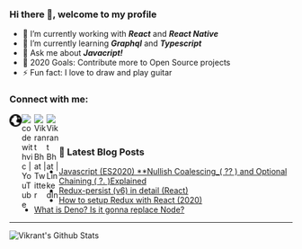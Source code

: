 ### Hi there 👋, welcome to my profile

<!--
**bhatvikrant/bhatVikrant** is a ✨ _special_ ✨ repository because its `README.md` (this file) appears on your GitHub profile.

Here are some ideas to get you started:
- 👯 I’m looking to collaborate on ...
- 🤔 I’m looking for help with ...
- 📫 How to reach me: ...
- 😄 Pronouns: ...
- ⚡ Fun fact: ...

-->

- 🔭 I’m currently working with **_React_** and **_React Native_**
- 🌱 I’m currently learning **_Graphql_** and **_Typescript_**
- 💬 Ask me about **_Javacript!_**
- 🥅 2020 Goals: Contribute more to Open Source projects
- ⚡ Fun fact: I love to draw and play guitar

### Connect with me:

[<img align="left" alt="https://vikrantbhat.netlify.app/" width="22px" src="https://raw.githubusercontent.com/iconic/open-iconic/master/svg/globe.svg" />][website]
[<img align="left" alt="codewithvic | YouTube" width="22px" src="https://cdn.jsdelivr.net/npm/simple-icons@v3/icons/youtube.svg" />][youtube]
[<img align="left" alt="Vikrant Bhat | Twitter" width="22px" src="https://cdn.jsdelivr.net/npm/simple-icons@v3/icons/twitter.svg" />][twitter]
[<img align="left" alt="Vikrant Bhat | LinkedIn" width="22px" src="https://cdn.jsdelivr.net/npm/simple-icons@v3/icons/linkedin.svg" />][linkedin]

<br />
<br />

### 📕 Latest Blog Posts

<!-- BLOG-POST-LIST:START -->

- [Javascript (ES2020) \*\*Nullish Coalescing\_( ?? ) and Optional Chaining ( ?. )Explained](https://dev.to/vikrantbhat/javascript-es2020-nullish-coalescing-and-optional-chaining-explained-3pkg)
- [Redux-persist (v6) in detail (React)](https://dev.to/vikrantbhat/redux-persist-v6-in-detail-react-10nh)
- [How to setup Redux with React (2020)](https://dev.to/vikrantbhat/how-to-setup-redux-with-react-2020-cdj)
- [What is Deno? Is it gonna replace Node?](https://dev.to/vikrantbhat/what-is-deno-is-it-gonna-replace-node-34o6)
<!-- BLOG-POST-LIST:END -->

---

<img align="left" alt="Vikrant's Github Stats" src="https://github-readme-stats.vercel.app/api?username=bhatVikrant&show_icons=true&hide_border=true" />

[website]: https://underreacted.netlify.app/
[twitter]: https://twitter.com/vikrantbhat1022
[youtube]: https://www.youtube.com/c/codewithvic
[linkedin]: https://www.linkedin.com/in/vikrant-bhat-2b6221189/
